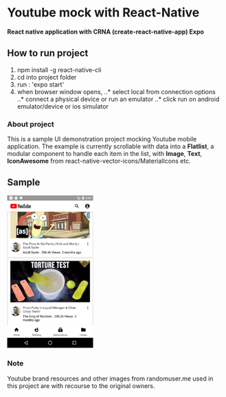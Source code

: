 # Youtube mock with React-Native

**React native application with CRNA (create-react-native-app) Expo**

## How to run project
1. npm install -g react-native-cli
2. cd into project folder
3. run : 'expo start'
4. when browser window opens,
..* select local from connection options
..* connect a physical device or run an emulator
..* click run on android emulator/device or ios simulator

### About project
This is a sample UI demonstration project mocking Youtube mobile application.
The example is currently scrollable with data into a __Flatlist__, a modular component to handle each item in the list, with __Image__, __Text__, __IconAwesome__ from react-native-vector-icons/MaterialIcons etc.

## Sample
<img src="/sample.png" width="200">


### Note
Youtube brand resources and other images from randomuser.me used in this project are with recourse to the original owners.
